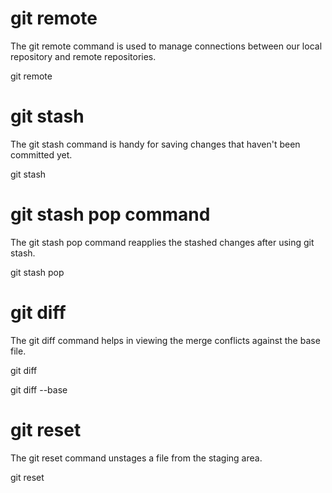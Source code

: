 # git remote
The git remote command is used to manage connections between our local repository and remote repositories.

git remote


# git stash
The git stash command is handy for saving changes that haven't been committed yet.

git stash

# git stash pop command
The git stash pop command reapplies the stashed changes after using git stash.

git stash pop

# git diff
The git diff command helps in viewing the merge conflicts against the base file.

git diff

git diff --base <filename>

# git reset
The git reset command unstages a file from the staging area.

git reset <commit>
